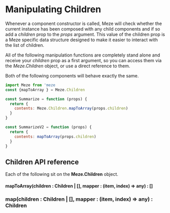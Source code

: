 # Manipulating Children

Whenever a component constructor is called, Meze will check whether the current instance has been composed with any child components and if so add a *children* prop to the *props* argument.
This value of the children prop is a Meze specific data structure designed to make it easier to interact with the list of children.

All of the following manipulation functions are completely stand alone and receive your *children* prop as a first argument, so you can access them via the *Meze.Children* object, or use a direct reference to them.

Both of the following components will behave exactly the same.
```js
import Meze from 'meze
const {mapToArray } = Meze.Children

const Summarize = function (props) {
  return {
    contents: Meze.Children.mapToArray(props.children)
  }
}

const SummarizeV2 = function (props) {
  return {
    contents: mapToArray(props.children)
  }
}
```

## Children API reference

Each of the following sit on the **Meze.Children** object.
#### mapToArray(children : Children | [], mapper : (item, index) => any) : []

### map(children : Children | [], mapper : (item, index) => any) : Children

###
###
###
###
###